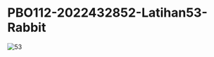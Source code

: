 # PBO112-2022432852-Latihan53-Rabbit
![53](https://user-images.githubusercontent.com/80507776/112746881-2322ea80-8fdc-11eb-8976-b05a863530b5.JPG)
